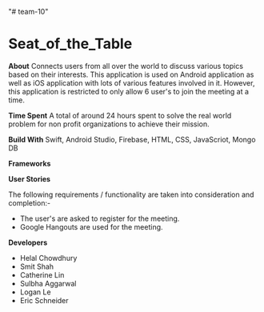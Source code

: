 "# team-10" 

# Seat_of_the_Table

**About** Connects users from all over the world to discuss various topics based on their interests. This application is used on Android application as well as iOS application with lots of various features involved in it. However, this application is restricted to only allow 6 user's to join the meeting at a time.

**Time Spent** A total of around 24 hours spent to solve the real world problem for non profit organizations to achieve their mission.

**Build With** Swift, Android Studio, Firebase, HTML, CSS, JavaScriot, Mongo DB

**Frameworks** 

**User Stories** 

The following requirements / functionality are taken into consideration and completion:-

- The user's are asked to register for the meeting.
- Google Hangouts are used for the meeting. 
 

**Developers**

- Helal Chowdhury 
- Smit Shah
- Catherine Lin
- Sulbha Aggarwal
- Logan Le
- Eric Schneider
